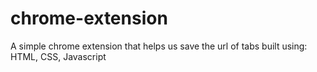 # chrome-extension

A simple chrome extension that helps us save the url of tabs 
built using: HTML, CSS, Javascript
